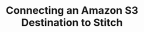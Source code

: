 ---
# -------------------------- #
#     USING THIS TEMPLATE    #
# -------------------------- #

## NEED HELP USING THIS TEMPLATE? SEE:
## https://docs-about-stitch-docs.netlify.com/reference/destination-templates/destination-setup/
## FOR INSTRUCTIONS & REFERENCE INFO


# -------------------------- #
#        Page Controls       #
# -------------------------- #

title: Connecting an Amazon S3 Destination to Stitch
permalink: /destinations/amazon-s3/connecting-an-amazon-s3-data-warehouse-to-stitch
keywords: amazon s3 data warehouse, amazon s3 data warehouse, etl to amazon s3, postgres etl, amazon s3 etl

summary: "Connect an Amazon S3 destination to your Stitch account."

content-type: "destination-setup"

toc: true
layout: tutorial
use-tutorial-sidebar: false


# -------------------------- #
#     Destination Details    #
# -------------------------- #

type: "amazon-s3"
display_name: "Amazon S3"

ssh: false
ssl: false


# -------------------------- #
#        Requirements        #
# -------------------------- #

requirements:
  - item: |
      **An Amazon Web Services (AWS) account.** Signing up is free - [click here](https://aws.amazon.com){:target="new"} or go to `https://aws.amazon.com` to create an account if you don't have one already.
  - item: |
      **Permissions to create and manage S3 buckets in AWS**. Your AWS user must be able to create a bucket (if one doesn't already exist), add/modify bucket policies, and upload files to the bucket.
  - item: |
      **An up and running Amazon S3 bucket**. Instructions for creating a bucket using the AWS console are in [Step 1 of this guide](#create-a-bucket).


# -------------------------- #
#         Instructions       #
# -------------------------- #

steps:
  - title: "Create an {{ destination.display_name }} bucket"
    anchor: "create-a-bucket"
    content: |
      {% include note.html type="single-line" content="Skip to [Step 2](#configure-stitch-settings) if there is an existing S3 bucket you want to connect to Stitch." %}

      {% include layout/inline_image.html type="right" file="destinations/amazon-s3-create-bucket-1.png" max-width="400px" alt="Adding an Amazon S3 bucket policy in the AWS console" %}

      1. Sign into AWS.
      2. Click **Services** near the top-left corner of the page.
      3. Under the **Storage** option, click **S3**. A page listing all buckets currently in use will display.
      4. Click the **+ Create Bucket** button.
      5. On the first screen, **Name and region**, complete the following:
         - **Bucket name**: Enter a DNS-compliant name for the bucket.
         - **Region**: Select the region you want the bucket to be located in.

      6. When finished, click **Next**.
      7. As Stitch doesn't require any particular configuration, how you define the settings in the **Set properties** and **Set permissions** screens are up to you. Follow the on-screen prompts to complete these steps.
      8. When you reach the **Review** screen, verify that all the bucket's information and settings are correct.
      9. When ready, click **Create bucket**.


  - title: "Define the bucket settings in Stitch"
    anchor: "configure-stitch-settings"
    content: ""
    substeps:
      - title: "Define the bucket name and data storage format"
        anchor: "define-bucket-name-and-data-storage-format"
        content: |
          {% include shared/database-connection-settings.html type="general" %}

      - title: "Define S3 Object Key"
        anchor: "define-s3-object-key"
        content: |
          In {{ destination.display_name }}, [Object Keys](https://docs.aws.amazon.com/AmazonS3/latest/dev/UsingMetadata.html#object-keys) are used to uniquely identify objects in a given bucket.

          The **Object Key** setting in Stitch determines the convention used to create Object Keys when Stitch writes to your bucket. For example: If the default Key is used:

          ```shell
          {{ site.data.ui.destination-settings.amazon-s3.object-keys.default }}
          ```

          This could create an object with an Object Key of:

          ```shell
          {{ site.data.ui.destination-settings.amazon-s3.object-keys.example-1 }}
          ```

          You can opt to use the default Key, which is pre-populated, or define your own using the elements in the next section.

          #### S3 Key Elements {#s3-key-elements}

          The following elements are available to construct an S3 Key:

          {% assign all-object-key-elements = site.data.ui.destination-settings.amazon-s3.object-keys.elements %}

          <table class="attribute-list">
          <tr>
          <td width="50%; fixed">
          <strong>Required Elements</strong>
          </td>
          <td>
          <strong>Optional Elements</strong>
          </td>
          </tr>
          <tr>
          <td>
          All of the following elements must be included in the S3 Key, in any order:
          <ul>
          {% for element in all-object-key-elements %}
          {% if element.required == true %}
          <li><code>[{{ element.name }}]</code>{{ element.description | strip_newlines }}</li>
          {% endif %}
          {% endfor %}
          </ul>
          </td>
          <td>
          The following elements are optional:
          <ul>
          {% for element in all-object-key-elements %}
          {% if element.required == false %}
          <li><code>[{{ element.name }}]</code></li>
          {% endif %}
          {% endfor %}
          </ul>
          </td>
          </tr>
          </table>

          Additionally, keep in mind that Keys cannot exceed **500 characters** or include spaces or special characters (`!@#$%^&*`).

          As you update the values in the **S3 Key** field, Stitch will validate the entry. If the Key doesn't include all required elements or contains spaces or special characters, you will be prompted to make corrections.

          After you've finished defining the Key, click **Continue**.

  - title: "Grant and verify bucket access"
    anchor: "grant-verify-bucket-access"
    content: |
      {% include important.html type="single-line" content="The bucket policy and challenge file name Stitch displays will only display once. Ensure you save them before moving on from this page." %}

      Next, Stitch will display a **Grant & Verify Access** page. This page contains the info you need to configure bucket access for Stitch, which is accomplished via a bucket policy. [A bucket policy](https://docs.aws.amazon.com/AmazonS3/latest/dev/access-policy-language-overview.html) is JSON-based access policy language to manage permissions to bucket resources.

      **Note**: The policy Stitch provides is an auto-generated policy unique to the specific bucket you entered in the setup page. It allows Stitch to assume a role and access the bucket. An example might look like this:

      ```json
      {
        "Version": "2012-10-17",
        "Id": "",
        "Statement": [
          {
            "Sid": "",
            "Effect": "Allow",
            "Principal": {
              "AWS": [
                "arn:aws:iam::218546966473:role/LoaderS3"
              ]
            },
            "Action": [
              "s3:PutObject",
              "s3:GetObject",
              "s3:ListBucket"
            ],
            "Resource": [
              "arn:aws:s3:::<YOUR_S3_BUCKET_NAME>",
              "arn:aws:s3:::<YOUR_S3_BUCKET_NAME>/*"
            ]
          }
        ]
      }
      ```

    substeps:
      - title: "Add the Stitch bucket policy"
        anchor: "add-bucket-policy"
        content: |
          To allow Stitch to access the bucket, you'll need to add a bucket policy using the AWS console. Follow the instructions in the tab below to add the bucket policy.

          {% include destinations/templates/destination-user-setup.html %}

      - title: "Verify bucket access"
        anchor: "verify-bucket-access"
        content: |
          Next, to ensure that Stitch can access the bucket, you'll create a blank file that Stitch will use to test the permissions settings.

          1. In Stitch, just below the bucket policy code, is the **Verify your bucket** section. In this section is a field containing the unique name of the test file you need to create:

             ![Amazon S3 challenge file field in Stitch]({{ site.baseurl }}/images/destinations/amazon-s3-challenge-file-field.png)

             **Note**: This file name will only display once. If you navigate out of this screen without saving the file name, you'll need to start over.

          2. Create a blank file using the name displayed in this field. **Do not save the file with an extension (file type)** like `.csv` or `.txt`. In the image below, notice that there isn't any kind of file extension after the challenge file name:

             ![Saving the Amazon S3 challenge file without a file extension]({{ site.baseurl }}/images/destinations/amazon-s3-challenge-file-creation.png)

          3. Switch back to the AWS console and click the **Overview** tab.
          4. Click the **Upload** button and follow the prompts to upload the file.
          5. After the file has been uploaded to the bucket, switch back to where you have Stitch open.
          6. Click **Check and Save** to save and test the connection to {{ destination.display_name }}.

          {% capture challenge-file-notice %}
          The challenge file must remain in the bucket even after the initial setup. If the file isn't created, or is removed at any point after the setup, you'll receive this error: `An error occurred (404) when calling the HeadObject operation: Not Found`

          For troubleshooting, refer to the [Destination Connection Errors guide]({{ link.troubleshooting.dw-connection-errors | prepend: site.baseurl }}).
          {% endcapture %}

          {% include important.html first-line="**The challenge file must remain in your S3 bucket**" content=challenge-file-notice %}
---